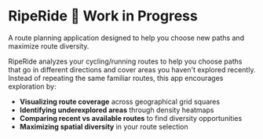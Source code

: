 # RipeRide 🚧 **Work in Progress**

A route planning application designed to help you choose new paths and maximize route diversity.

RipeRide analyzes your cycling/running routes to help you choose paths that go in different directions and cover areas you haven't explored recently. Instead of repeating the same familiar routes, this app encourages exploration by:

- **Visualizing route coverage** across geographical grid squares
- **Identifying underexplored areas** through density heatmaps  
- **Comparing recent vs available routes** to find diversity opportunities
- **Maximizing spatial diversity** in your route selection
